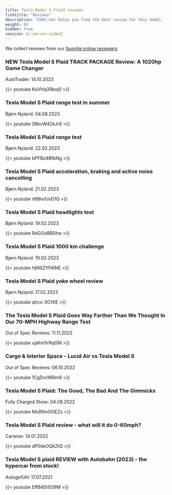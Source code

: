 ```yaml
---
title: Tesla Model S Plaid reviews
linktitle: "Reviews"
description: "EVKX.net helps you find the best review for this model. "
weight: 80
hidden: true
navicon: bi-person-video2
---
```

We collect reviews from our [favorite online reviewers](../../../../../guides/evreviewers/)

<div class="container text-center shadow p-2 pe-4 mb-5 bg-body-tertiary rounded border">
<h3>NEW Tesla Model S Plaid TRACK PACKAGE Review: A 1020hp Game Changer</h3>
<p>AutoTrader: 14.10.2023</p>

{{< youtube KuVHq39boj0 >}}

</div>
<div class="container text-center shadow p-2 pe-4 mb-5 bg-body-tertiary rounded border">
<h3>Tesla Model S Plaid range test in summer</h3>
<p>Bjørn Nyland: 04.08.2023</p>

{{< youtube 08kvW42kJr8 >}}

</div>
<div class="container text-center shadow p-2 pe-4 mb-5 bg-body-tertiary rounded border">
<h3>Tesla Model S Plaid range test</h3>
<p>Bjørn Nyland: 22.02.2023</p>

{{< youtube bPFBz4BfbNg >}}

</div>
<div class="container text-center shadow p-2 pe-4 mb-5 bg-body-tertiary rounded border">
<h3>Tesla Model S Plaid acceleration, braking and active noise cancelling</h3>
<p>Bjørn Nyland: 21.02.2023</p>

{{< youtube r6BhufJxD1Q >}}

</div>
<div class="container text-center shadow p-2 pe-4 mb-5 bg-body-tertiary rounded border">
<h3>Tesla Model S Plaid headlights test</h3>
<p>Bjørn Nyland: 19.02.2023</p>

{{< youtube RdGGd8B5Itw >}}

</div>
<div class="container text-center shadow p-2 pe-4 mb-5 bg-body-tertiary rounded border">
<h3>Tesla Model S Plaid 1000 km challenge</h3>
<p>Bjørn Nyland: 19.02.2023</p>

{{< youtube HjNSZYFAlNE >}}

</div>
<div class="container text-center shadow p-2 pe-4 mb-5 bg-body-tertiary rounded border">
<h3>Tesla Model S Plaid yoke wheel review</h3>
<p>Bjørn Nyland: 17.02.2023</p>

{{< youtube qIrcx-3O1XE >}}

</div>
<div class="container text-center shadow p-2 pe-4 mb-5 bg-body-tertiary rounded border">
<h3>The Tesla Model S Plaid Goes Way Farther Than We Thought In Our 70-MPH Highway Range Test</h3>
<p>Out of Spec Reviews: 11.11.2022</p>

{{< youtube upKm1irRqGM >}}

</div>
<div class="container text-center shadow p-2 pe-4 mb-5 bg-body-tertiary rounded border">
<h3>Cargo & Interior Space - Lucid Air vs Tesla Model S</h3>
<p>Out of Spec Reviews: 06.10.2022</p>

{{< youtube 1CgDvrM8lm8 >}}

</div>
<div class="container text-center shadow p-2 pe-4 mb-5 bg-body-tertiary rounded border">
<h3>Tesla Model S Plaid: The Good, The Bad And The Gimmicks</h3>
<p>Fully Charged Show: 04.08.2022</p>

{{< youtube Mx8IfmOOEZs >}}

</div>
<div class="container text-center shadow p-2 pe-4 mb-5 bg-body-tertiary rounded border">
<h3>Tesla Model S Plaid review - what will it do 0-60mph?</h3>
<p>Carwow: 14.01.2022</p>

{{< youtube dP0deOQkZtQ >}}

</div>
<div class="container text-center shadow p-2 pe-4 mb-5 bg-body-tertiary rounded border">
<h3>Tesla Model S plaid REVIEW with Autobahn (2023) - the hypercar from stock!</h3>
<p>Autogefühl: 17.07.2021</p>

{{< youtube EffB45ISO9M >}}

</div>
